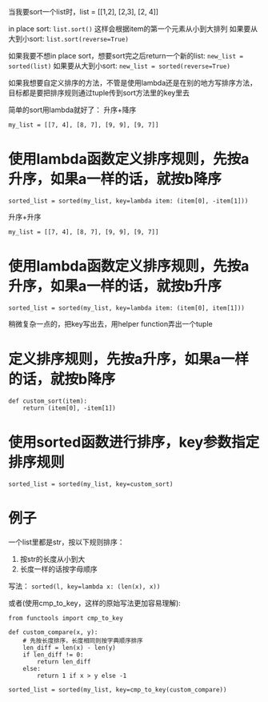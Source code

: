 当我要sort一个list时，list = [[1,2], [2,3], [2, 4]]

in place sort: `list.sort()`
这样会根据item的第一个元素从小到大排列
如果要从大到小sort: `list.sort(reverse=True)`

如果我要不想in place sort，想要sort完之后return一个新的list:
`new_list = sorted(list)`
如果要从大到小sort: `new_list = sorted(reverse=True)`

如果我想要自定义排序的方法，不管是使用lambda还是在别的地方写排序方法，目标都是要把排序规则通过tuple传到sort方法里的key里去

简单的sort用lambda就好了：
升序+降序

`my_list = [[7, 4], [8, 7], [9, 9], [9, 7]]`

# 使用lambda函数定义排序规则，先按a升序，如果a一样的话，就按b降序
`sorted_list = sorted(my_list, key=lambda item: (item[0], -item[1]))`

升序+升序

`my_list = [[7, 4], [8, 7], [9, 9], [9, 7]]`

# 使用lambda函数定义排序规则，先按a升序，如果a一样的话，就按b升序
`sorted_list = sorted(my_list, key=lambda item: (item[0], item[1]))`

稍微复杂一点的，把key写出去，用helper function弄出一个tuple

# 定义排序规则，先按a升序，如果a一样的话，就按b降序
```
def custom_sort(item):
    return (item[0], -item[1])
```

# 使用sorted函数进行排序，key参数指定排序规则
`sorted_list = sorted(my_list, key=custom_sort)`

# 例子
一个list里都是str，按以下规则排序：
1. 按str的长度从小到大
2. 长度一样的话按字母顺序

写法：
`sorted(l, key=lambda x: (len(x), x))`

或者(使用cmp_to_key，这样的原始写法更加容易理解):
```
from functools import cmp_to_key

def custom_compare(x, y):
    # 先按长度排序，长度相同则按字典顺序排序
    len_diff = len(x) - len(y)
    if len_diff != 0:
        return len_diff
    else:
        return 1 if x > y else -1

sorted_list = sorted(my_list, key=cmp_to_key(custom_compare))
```


